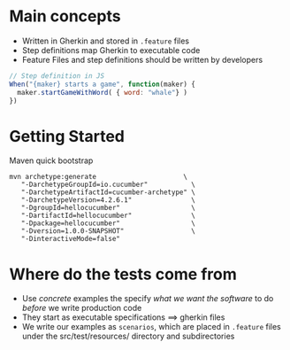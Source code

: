 # Main concepts
* Written in Gherkin and stored in `.feature` files
* Step definitions map Gherkin to executable code
* Feature Files and step definitions should be written by developers

```js
// Step definition in JS
When("{maker} starts a game", function(maker) {
  maker.startGameWithWord( { word: "whale"} )
})
```

# Getting Started
Maven quick bootstrap
```
mvn archetype:generate                      \
   "-DarchetypeGroupId=io.cucumber"           \
   "-DarchetypeArtifactId=cucumber-archetype" \
   "-DarchetypeVersion=4.2.6.1"               \
   "-DgroupId=hellocucumber"                  \
   "-DartifactId=hellocucumber"               \
   "-Dpackage=hellocucumber"                  \
   "-Dversion=1.0.0-SNAPSHOT"                 \
   "-DinteractiveMode=false"
```

# Where do the tests come from
* Use *concrete* examples the specify *what we want the software* to do *before* we
  write production code
* They start as executable specifications ==> gherkin files
* We write our examples as `scenarios`, which are placed in `.feature` files
  under the src/test/resources/<project> directory and subdirectories
